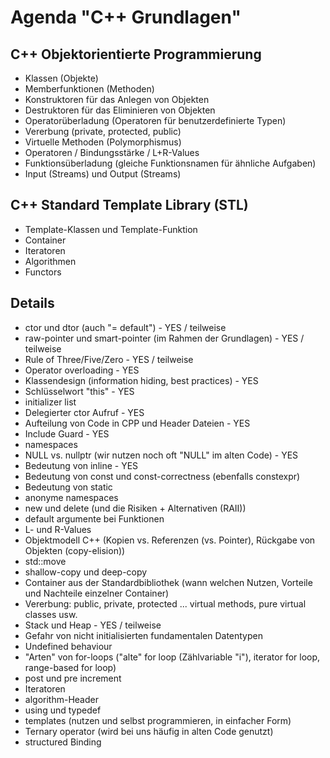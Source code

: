 # Agenda "C++ Grundlagen"


## C++ Objektorientierte Programmierung

  * Klassen (Objekte)
  * Memberfunktionen (Methoden)
  * Konstruktoren für das Anlegen von Objekten
  * Destruktoren für das Eliminieren von Objekten
  * Operatorüberladung (Operatoren für benutzerdefinierte Typen)
  * Vererbung (private, protected, public)
  * Virtuelle Methoden (Polymorphismus)
  * Operatoren / Bindungsstärke / L+R-Values
  * Funktionsüberladung (gleiche Funktionsnamen für ähnliche Aufgaben)
  * Input (Streams) und Output (Streams)


## C++ Standard Template Library (STL)

  * Template-Klassen und Template-Funktion
  * Container
  * Iteratoren
  * Algorithmen
  * Functors


## Details

  * ctor und dtor (auch "= default") - YES / teilweise
  * raw-pointer und smart-pointer (im Rahmen der Grundlagen) - YES / teilweise
  * Rule of Three/Five/Zero - YES / teilweise
  * Operator overloading - YES
  * Klassendesign (information hiding, best practices) - YES
  * Schlüsselwort "this" - YES
  * initializer list
  * Delegierter ctor Aufruf - YES
  * Aufteilung von Code in CPP und Header Dateien - YES
  * Include Guard - YES
  * namespaces
  * NULL vs. nullptr (wir nutzen noch oft "NULL" im alten Code) - YES
  * Bedeutung von inline - YES
  * Bedeutung von const und const-correctness (ebenfalls constexpr)
  * Bedeutung von static
  * anonyme namespaces
  * new und delete (und die Risiken + Alternativen (RAII))
  * default argumente bei Funktionen
  * L- und R-Values
  * Objektmodell C++ (Kopien vs. Referenzen (vs. Pointer), Rückgabe von Objekten (copy-elision))
  * std::move
  * shallow-copy und deep-copy
  * Container aus der Standardbibliothek (wann welchen Nutzen, Vorteile und Nachteile einzelner Container)
  * Vererbung: public, private, protected ... virtual methods, pure virtual classes usw.
  * Stack und Heap - YES / teilweise
  * Gefahr von nicht initialisierten fundamentalen Datentypen
  * Undefined behaviour
  * "Arten" von for-loops ("alte" for loop (Zählvariable "i"), iterator for loop, range-based for loop)
  * post und pre increment
  * Iteratoren
  * algorithm-Header
  * using und typedef
  * templates (nutzen und selbst programmieren, in einfacher Form)
  * Ternary operator (wird bei uns häufig in alten Code genutzt)
  * structured Binding

